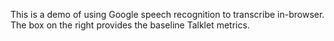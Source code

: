 This is a demo of using Google speech recognition to transcribe in-browser. The box on the right provides the baseline Talklet metrics.
